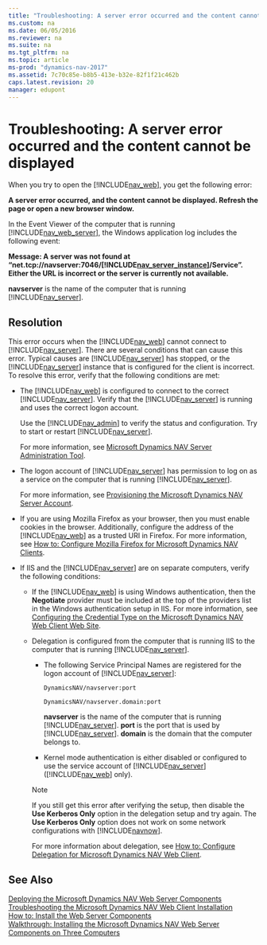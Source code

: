 ```yaml
---
title: "Troubleshooting: A server error occurred and the content cannot be displayed"
ms.custom: na
ms.date: 06/05/2016
ms.reviewer: na
ms.suite: na
ms.tgt_pltfrm: na
ms.topic: article
ms-prod: "dynamics-nav-2017"
ms.assetid: 7c70c85e-b8b5-413e-b32e-82f1f21c462b
caps.latest.revision: 20
manager: edupont
---
```

# Troubleshooting: A server error occurred and the content cannot be displayed
When you try to open the [!INCLUDE[nav_web](includes/nav_web_md.md)], you get the following error:  
  
 **A server error occurred, and the content cannot be displayed. Refresh the page or open a new browser window.**  
  
 In the Event Viewer of the computer that is running [!INCLUDE[nav_web_server](includes/nav_web_server_md.md)], the Windows application log includes the following event:  
  
 **Message: A server was not found at “net.tcp://navserver:7046/[!INCLUDE[nav_server_instance](includes/nav_server_instance_md.md)]/Service”. Either the URL is incorrect or the server is currently not available.**  
  
 **navserver** is the name of the computer that is running [!INCLUDE[nav_server](includes/nav_server_md.md)].  
  
## Resolution  
 This error occurs when the [!INCLUDE[nav_web](includes/nav_web_md.md)] cannot connect to [!INCLUDE[nav_server](includes/nav_server_md.md)]. There are several conditions that can cause this error. Typical causes are [!INCLUDE[nav_server](includes/nav_server_md.md)] has stopped, or the [!INCLUDE[nav_server](includes/nav_server_md.md)] instance that is configured for the client is incorrect. To resolve this error, verify that the following conditions are met:  
  
-   The [!INCLUDE[nav_web](includes/nav_web_md.md)] is configured to connect to the correct [!INCLUDE[nav_server](includes/nav_server_md.md)]. Verify that the [!INCLUDE[nav_server](includes/nav_server_md.md)] is running and uses the correct logon account.  
  
     Use the [!INCLUDE[nav_admin](includes/nav_admin_md.md)] to verify the status and configuration. Try to start or restart [!INCLUDE[nav_server](includes/nav_server_md.md)].  
  
     For more information, see [Microsoft Dynamics NAV Server Administration Tool](Microsoft-Dynamics-NAV-Server-Administration-Tool.md).  
  
-   The logon account of [!INCLUDE[nav_server](includes/nav_server_md.md)] has permission to log on as a service on the computer that is running [!INCLUDE[nav_server](includes/nav_server_md.md)].  
  
     For more information, see [Provisioning the Microsoft Dynamics NAV Server Account](Provisioning-the-Microsoft-Dynamics-NAV-Server-Account.md).  
  
-   If you are using Mozilla Firefox as your browser, then you must enable cookies in the browser. Additionally, configure the address of the [!INCLUDE[nav_web](includes/nav_web_md.md)] as a trusted URI in Firefox. For more information, see [How to: Configure Mozilla Firefox for Microsoft Dynamics NAV Clients](How-to--Configure-Mozilla-Firefox-for-Microsoft-Dynamics-NAV-Clients.md).  
  
-   If IIS and the [!INCLUDE[nav_server](includes/nav_server_md.md)] are on separate computers, verify the following conditions:  
  
    -   If the [!INCLUDE[nav_web](includes/nav_web_md.md)] is using Windows authentication, then the **Negotiate** provider must be included at the top of the providers list in the Windows authentication setup in IIS. For more information, see [Configuring the Credential Type on the Microsoft Dynamics NAV Web Client Web Site](How-to--Configure-Authentication-of-Microsoft-Dynamics-NAV-Web-Client-Users.md#WebClient).  
  
    -   Delegation is configured from the computer that is running IIS to the computer that is running [!INCLUDE[nav_server](includes/nav_server_md.md)].  
  
        -   The following Service Principal Names are registered for the logon account of [!INCLUDE[nav_server](includes/nav_server_md.md)]:  
  
             `DynamicsNAV/navserver:port`  
  
             `DynamicsNAV/navserver.domain:port`  
  
             **navserver** is the name of the computer that is running [!INCLUDE[nav_server](includes/nav_server_md.md)]. **port** is the port that is used by [!INCLUDE[nav_server](includes/nav_server_md.md)]. **domain** is the domain that the computer belongs to.  
  
        -   Kernel mode authentication is either disabled or configured to use the service account of [!INCLUDE[nav_server](includes/nav_server_md.md)] \([!INCLUDE[nav_web](includes/nav_web_md.md)] only\).  
  
        > [!NOTE]  
        >  If you still get this error after verifying the setup, then disable the **Use Kerberos Only** option in the delegation setup and try again. The **Use Kerberos Only** option does not work on some network configurations with [!INCLUDE[navnow](includes/navnow_md.md)].  
  
         For more information about delegation, see [How to: Configure Delegation for Microsoft Dynamics NAV Web Client](How-to--Configure-Delegation-for-Microsoft-Dynamics-NAV-Web-Client.md).  
  
## See Also  
 [Deploying the Microsoft Dynamics NAV Web Server Components](Deploying-the-Microsoft-Dynamics-NAV-Web-Server-Components.md)   
 [Troubleshooting the Microsoft Dynamics NAV Web Client Installation](Troubleshooting-the-Microsoft-Dynamics-NAV-Web-Client-Installation.md)   
 [How to: Install the Web Server Components](How-to--Install-the-Web-Server-Components.md)   
 [Walkthrough: Installing the Microsoft Dynamics NAV Web Server Components on Three Computers](Walkthrough:-Installing-the-Microsoft-Dynamics-NAV-Web-Server-Components-on-Three-Computers.md)